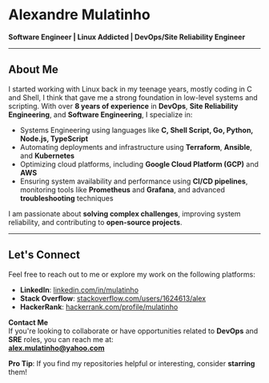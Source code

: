 # Alexandre Mulatinho  
**Software Engineer | Linux Addicted | DevOps/Site Reliability Engineer**

---

## About Me  

 I started working with Linux back in my teenage years, mostly coding in C and Shell, I think that gave me a strong foundation in low-level systems and scripting. With over **8 years of experience** in **DevOps**, **Site Reliability Engineering**, and **Software Engineering**, I specialize in:  

- Systems Engineering using languages like **C, Shell Script, Go, Python, Node.js, TypeScript**
- Automating deployments and infrastructure using **Terraform**, **Ansible**, and **Kubernetes**  
- Optimizing cloud platforms, including **Google Cloud Platform (GCP)** and **AWS**  
- Ensuring system availability and performance using **CI/CD pipelines**, monitoring tools like **Prometheus** and **Grafana**, and advanced **troubleshooting** techniques  

I am passionate about **solving complex challenges**, improving system reliability, and contributing to **open-source projects**.  

---

## Let's Connect  

Feel free to reach out to me or explore my work on the following platforms:  

- **LinkedIn**: [linkedin.com/in/mulatinho](https://linkedin.com/in/mulatinho)  
- **Stack Overflow**: [stackoverflow.com/users/1624613/alex](https://stackoverflow.com/users/1624613/alex)  
- **HackerRank**: [hackerrank.com/profile/mulatinho](https://www.hackerrank.com/profile/mulatinho)  

**Contact Me**  
If you're looking to collaborate or have opportunities related to **DevOps** and **SRE** roles, you can reach me at:  
**alex.mulatinho@yahoo.com**  

**Pro Tip**: If you find my repositories helpful or interesting, consider **starring** them!
